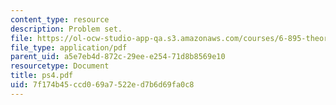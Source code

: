 ```yaml
---
content_type: resource
description: Problem set.
file: https://ol-ocw-studio-app-qa.s3.amazonaws.com/courses/6-895-theory-of-parallel-systems-sma-5509-fall-2003/7f174b45ccd069a7522ed7b6d69fa0c8_ps4.pdf
file_type: application/pdf
parent_uid: a5e7eb4d-872c-29ee-e254-71d8b8569e10
resourcetype: Document
title: ps4.pdf
uid: 7f174b45-ccd0-69a7-522e-d7b6d69fa0c8
---
```

